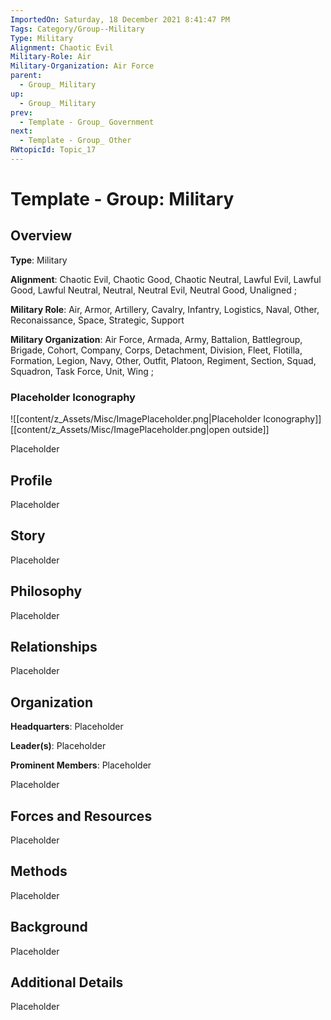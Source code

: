 ```yaml
---
ImportedOn: Saturday, 18 December 2021 8:41:47 PM
Tags: Category/Group--Military
Type: Military
Alignment: Chaotic Evil
Military-Role: Air
Military-Organization: Air Force
parent:
  - Group_ Military
up:
  - Group_ Military
prev:
  - Template - Group_ Government
next:
  - Template - Group_ Other
RWtopicId: Topic_17
---
```

# Template - Group: Military
## Overview
**Type**: Military

**Alignment**: Chaotic Evil, Chaotic Good, Chaotic Neutral, Lawful Evil, Lawful Good, Lawful Neutral, Neutral, Neutral Evil, Neutral Good, Unaligned ;

**Military Role**: Air, Armor, Artillery, Cavalry, Infantry, Logistics, Naval, Other, Reconaissance, Space, Strategic, Support

**Military Organization**: Air Force, Armada, Army, Battalion, Battlegroup, Brigade, Cohort, Company, Corps, Detachment, Division, Fleet, Flotilla, Formation, Legion, Navy, Other, Outfit, Platoon, Regiment, Section, Squad, Squadron, Task Force, Unit, Wing ;

### Placeholder Iconography
![[content/z_Assets/Misc/ImagePlaceholder.png|Placeholder Iconography]]
[[content/z_Assets/Misc/ImagePlaceholder.png|open outside]]

Placeholder

## Profile
Placeholder

## Story
Placeholder

## Philosophy
Placeholder

## Relationships
Placeholder

## Organization
**Headquarters**: Placeholder

**Leader(s)**: Placeholder

**Prominent Members**: Placeholder

Placeholder

## Forces and Resources
Placeholder

## Methods
Placeholder

## Background
Placeholder

## Additional Details
Placeholder

